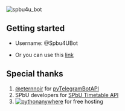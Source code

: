 ![spbu4u_bot](https://pp.userapi.com/c841523/v841523334/1eb9b/XyqYe7KAy8M.jpg "Spbu4UBot")

## Getting started

* Username: @Spbu4UBot

* Or you can use this [link](https://t.me/Spbu4UBot)



## Special thanks
1. [@eternnoir](https://github.com/eternnoir) for [pyTelegramBotAPI](https://github.com/eternnoir/pyTelegramBotAPI)
2. SPbU developers for [SPbU Timetable API](https://timetable.spbu.ru/help/ui/index#/)
3. [![pythonanywhere](https://www.pythonanywhere.com/static/anywhere/images/logo-234x35.png "pythonanywhere")](https://www.pythonanywhere.com)
   for free hosting
